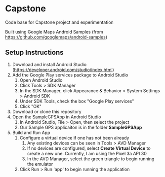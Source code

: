 # Capstone
Code base for Capstone project and experimentation

Built using Google Maps Android Samples (from https://github.com/googlemaps/android-samples)

## Setup Instructions
1. Download and install Android Studio (https://developer.android.com/studio/index.html)
2. Add the Google Play services package to Android Studio
    1. Open Android Studio
    2. Click Tools > SDK Manager
    3. In the SDK Manager, click Appearance & Behavior > System Settings > Android SDK
    4. Under SDK Tools, check the box "Google Play services"
    5. Click "OK"
3. Download or clone this repository
4. Open the SampleGPSApp in Android Studio
    1. In Android Studio, File > Open, then select the project
    2. Our Sample GPS applicaiton is in the folder **SampleGPSApp**
6. Build and Run App
    1. Configure a virtual device if one has not been already
        1. Any existing devices can be seen in Tools > AVD Manager
        2. If no devices are configured, select **Create Virtual Device** to create a new one. Currently, I am using the Pixel 3a API 30
        3. In the AVD Manager, select the green triangle to begin running the emulator
    2. Click Run > Run 'app' to begin running the application
